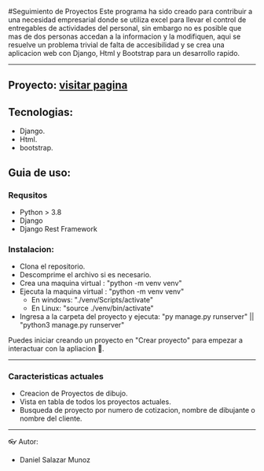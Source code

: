 #Seguimiento de Proyectos
Este programa ha sido creado para contribuir a una necesidad empresarial donde se utiliza excel para llevar el control de entregables de actividades del personal, sin embargo no es posible que mas de dos personas accedan a la informacion y la modifiquen, aqui se resuelve un problema trivial de falta de accesibilidad y se crea una aplicacion web con Django, Html y Bootstrap para un desarrollo rapido.
                
----
## Proyecto: [visitar pagina](http://sypde.xyz:8000/ "visitar pagina")

## Tecnologias:
- Django.
- Html.
- bootstrap.

## Guia de uso:
### Requsitos
- Python > 3.8
- Django
- Django Rest Framework

### Instalacion:
- Clona el repositorio.
- Descomprime el archivo si es necesario.
- Crea una maquina virtual : "python -m venv venv"
- Ejecuta la maquina virtual : "python -m venv venv"
	- En windows: "./venv/Scripts/activate"
	- En Linux: "source ./venv/bin/activate"
- Ingresa a la carpeta del proyecto y ejecuta: "py manage.py runserver"  || "python3 manage.py runserver"

Puedes iniciar creando un proyecto en "Crear proyecto" para empezar a interactuar con la apliacion 👋.


                
----
### Caracteristicas actuales
- Creacion de Proyectos de dibujo.
- Vista en tabla de todos los proyectos actuales.
- Busqueda de proyecto por numero de cotizacion, nombre de dibujante o nombre del cliente.

                
----
👓 Autor:
- Daniel Salazar Munoz
